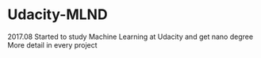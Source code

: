 # Udacity-MLND
2017.08 Started to study Machine Learning at Udacity and get nano degree
More detail in every project
